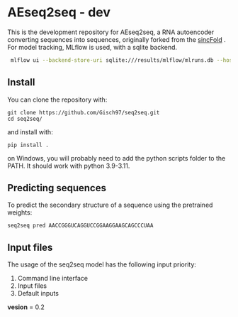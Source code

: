 
# **AEseq2seq - dev**

This is the development repository for AEseq2seq, a RNA autoencoder converting sequences into sequences, originally forked from the [sincFold](https://github.com/sinc-lab/sincFold) . For model tracking, MLflow is used, with a sqlite backend.
```bash
 mlflow ui --backend-store-uri sqlite:///results/mlflow/mlruns.db --host 0.0.0.0 --port 5000
```


## Install

You can clone the repository with:

    git clone https://github.com/Gisch97/seq2seq.git
    cd seq2seq/

and install with:

    pip install .

on Windows, you will probably need to add the python scripts folder to the PATH. It should work with python 3.9-3.11.

## Predicting sequences

To predict the secondary structure of a sequence using the pretrained weights:
    
    seq2seq pred AACCGGGUCAGGUCCGGAAGGAAGCAGCCCUAA
 
 

## Input files

The usage of the seq2seq model has the following input priority:

1. Command line interface
2. Input files
3. Default inputs

__vesion__ = 0.2